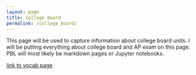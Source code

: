 ```yaml
---
layout: page
title: College Board
permalink: /college_board/
---
```


This page will be used to capture information about college board units. I will be putting everything about college board and AP exam on this page. PBL will most likely be markdown pages or Jupyter notebooks.

[link to vocab page](https://lindaliu1202.github.io/lindaliu_blog/vocab/)
